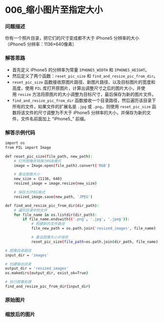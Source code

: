 # 006_缩小图片至指定大小

### 问题描述

你有一个照片目录，把它们的尺寸变成都不大于 iPhone5 分辨率的大小（iPhone5 分辨率：1136×640像素）

### 解答思路

- 首先定义 iPhone5 的分辨率为常量 `IPHONE5_WIDTH` 和 `IPHONE5_HEIGHT`。
- 然后定义了两个函数：`reset_pic_size` 和 `find_and_resize_pic_from_dir`。
- `reset_pic_size` 函数接收原图片路径、新图片路径、以及目标图片的宽度和高度，使用 `PIL` 库打开原图片，计算出调整尺寸之后的图片大小，并使用 `resize` 方法将原图片的大小调整为目标尺寸，最后保存为新的图片文件。
- `find_and_resize_pic_from_dir` 函数接收一个目录路径，然后遍历该目录下所有的文件，如果文件的扩展名是 `.jpg` 或 `.png`，则使用 `reset_pic_size` 函数将该文件的尺寸调整为不大于 iPhone5 分辨率的大小，并保存为新的文件，文件名前面加上 “iPhone5_” 前缀。

### 解答示例代码

```bash
import os
from PIL import Image

def reset_pic_size(file_path, new_path):
    # 打开图像并转换为RGB模式
    image = Image.open(file_path).convert('RGB')

    # 重设图像大小
    new_size = (1136, 640)
    resized_image = image.resize(new_size)

    # 保存为JPEG格式
    resized_image.save(new_path, 'JPEG')

def find_and_resize_pic_from_dir(dir_path):
    # 遍历目录中的文件
    for file_name in os.listdir(dir_path):
        if file_name.endswith(('.png', '.jpg', '.jpeg')):
            # 构建新的文件路径
            file_new_path = os.path.join('resized_images', file_name)

            # 重设图像大小并保存
            reset_pic_size(file_path=os.path.join(dir_path, file_name), new_path=file_new_path)

# 图像目录路径
input_dir = 'images'

# 创建输出目录
output_dir = 'resized_images'
os.makedirs(output_dir, exist_ok=True)

# 执行图像处理
find_and_resize_pic_from_dir(input_dir)
```

### 原始图片



### 缩放后的图片


